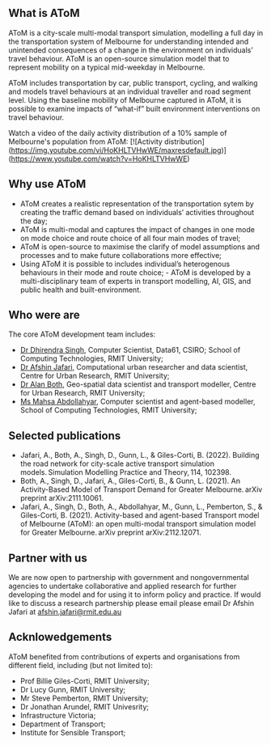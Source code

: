 
## What is AToM​

AToM is a city-scale multi-modal transport simulation, modelling a full day in the transportation system of Melbourne for understanding intended and unintended consequences of a change in the environment on individuals’ travel behaviour​.
AToM is an open-source simulation model that to represent mobility on a typical mid-weekday in Melbourne. ​

AToM includes transportation by car, public transport, cycling, and walking and models travel behaviours at an individual traveller and road segment level. ​Using the baseline mobility of Melbourne captured in AToM, it is possible to examine impacts of “what-if” built environment interventions on travel behaviour​.

Watch a video of the daily activity distribution of a 10% sample of Melbourne's population from AToM:
[![Activity distribution]
(https://img.youtube.com/vi/HoKHLTVHwWE/maxresdefault.jpg)]
(https://www.youtube.com/watch?v=HoKHLTVHwWE)


## Why use AToM

- AToM creates a realistic representation of the transportation sytem by creating the traffic demand based on individuals’ activities throughout the day;
- AToM is multi-modal and captures the impact of changes in one mode on mode choice and route choice of all four main modes of travel;
- AToM is open-source to maximise the clarify of model assumptions and processes and to make future collaborations more effective;
- Using AToM it is possible to includes individual’s heterogenous behaviours in their mode and route choice​;
-​ AToM is developed by a multi-disciplinary team of experts in transport modelling, AI, GIS, and public health and built-environment.

## Who were are

The core AToM development team includes:

- [Dr Dhirendra Singh](https://www.rmit.eu/content/rmit-ui/en/contact/staff-contacts/academic-staff/s/singh-dr-dhirendra), Computer Scientist, Data61, CSIRO; School of Computing Technologies, RMIT University;
- [Dr Afshin Jafari](https://cur.org.au/people/afshin-jafari/), Computational urban researcher and data scientist, Centre for Urban Research, RMIT University;
- [Dr Alan Both](https://cur.org.au/people/dr-alan-both/), Geo-spatial data scientist and transport modeller, Centre for Urban Research, RMIT University;
- [Ms Mahsa Abdollahyar](https://cur.org.au/people/mahsa-abdollahyar/), Computer scientist and agent-based modeller, School of Computing Technologies, RMIT University;

## Selected publications

- Jafari, A., Both, A., Singh, D., Gunn, L., & Giles-Corti, B. (2022). Building the road network for city-scale active transport simulation models. Simulation Modelling Practice and Theory, 114, 102398. 
- Both, A., Singh, D., Jafari, A., Giles-Corti, B., & Gunn, L. (2021). An Activity-Based Model of Transport Demand for Greater Melbourne. arXiv preprint arXiv:2111.10061. 
- Jafari, A., Singh, D., Both, A., Abdollahyar, M., Gunn, L., Pemberton, S., & Giles-Corti, B. (2021). Activity-based and agent-based Transport model of Melbourne (AToM): an open multi-modal transport simulation model for Greater Melbourne. arXiv preprint arXiv:2112.12071. 

## Partner with us​

We are now open to partnership with government and nongovernmental agencies to undertake collaborative and applied research for further developing the model and for using it to inform policy and practice. If would like to discuss a research partnership please email please email Dr Afshin Jafari at afshin.jafari@rmit.edu.au ​

## Acknlowedgements

AToM benefited from contributions of experts and organisations from different field, including (but not limited to):
- Prof Billie  Giles-Corti, RMIT University;
- Dr Lucy Gunn, RMIT University;
- Mr Steve Pemberton, RMIT University;
- Dr Jonathan Arundel, RMIT Univesrity;
- Infrastructure Victoria;
- Department of Transport;
- Institute for Sensible Transport;

